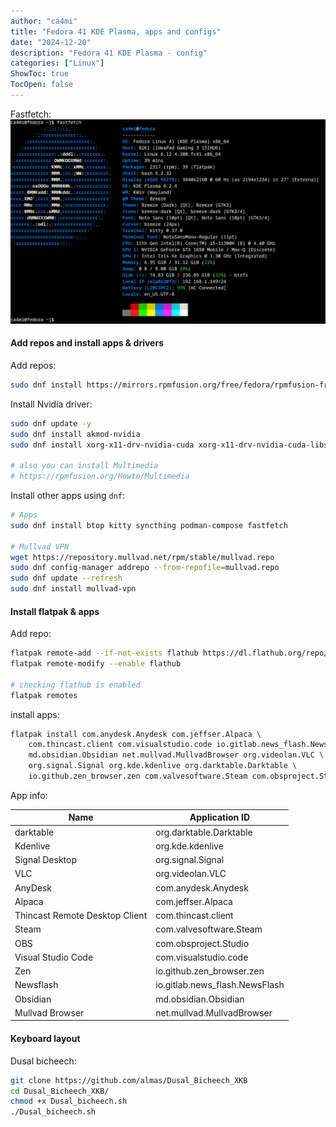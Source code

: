 ```yaml
---
author: "ca4mi"
title: "Fedora 41 KDE Plasma, apps and configs"
date: "2024-12-20"
description: "Fedora 41 KDE Plasma - config"
categories: ["Linux"]
ShowToc: true
TocOpen: false
---
```


Fastfetch:
![Fedora 41 KDE Plasma - fastfetch](images/fedora_41_kde_plasma_fastfetch.png)

#### Add repos and install apps & drivers
Add repos:
```bash
sudo dnf install https://mirrors.rpmfusion.org/free/fedora/rpmfusion-free-release-$(rpm -E %fedora).noarch.rpm https://mirrors.rpmfusion.org/nonfree/fedora/rpmfusion-nonfree-release-$(rpm -E %fedora).noarch.rpm
```

Install Nvidia driver:
```bash
sudo dnf update -y
sudo dnf install akmod-nvidia
sudo dnf install xorg-x11-drv-nvidia-cuda xorg-x11-drv-nvidia-cuda-libs

# also you can install Multimedia
# https://rpmfusion.org/Howto/Multimedia
```

Install other apps using `dnf`:
```bash
# Apps
sudo dnf install btop kitty syncthing podman-compose fastfetch

# Mullvad VPN
wget https://repository.mullvad.net/rpm/stable/mullvad.repo
sudo dnf config-manager addrepo --from-repofile=mullvad.repo
sudo dnf update --refresh
sudo dnf install mullvad-vpn
```

#### Install flatpak & apps
Add repo:
```bash
flatpak remote-add --if-not-exists flathub https://dl.flathub.org/repo/flathub.flatpakrepo
flatpak remote-modify --enable flathub

# checking flathub is enabled
flatpak remotes
```

install apps:
```bash
flatpak install com.anydesk.Anydesk com.jeffser.Alpaca \
    com.thincast.client com.visualstudio.code io.gitlab.news_flash.NewsFlash \
    md.obsidian.Obsidian net.mullvad.MullvadBrowser org.videolan.VLC \
    org.signal.Signal org.kde.kdenlive org.darktable.Darktable \
    io.github.zen_browser.zen com.valvesoftware.Steam com.obsproject.Studio \
```

App info:

| Name                           | Application ID                   |
| ------------------------------ | -------------------------------- |
| darktable                      | org.darktable.Darktable          |
| Kdenlive                       | org.kde.kdenlive                 |
| Signal Desktop                 | org.signal.Signal                |
| VLC                            | org.videolan.VLC                 |
| AnyDesk                        | com.anydesk.Anydesk              |
| Alpaca                         | com.jeffser.Alpaca               |
| Thincast Remote Desktop Client | com.thincast.client              |
| Steam                          | com.valvesoftware.Steam          |
| OBS                            | com.obsproject.Studio            |
| Visual Studio Code             | com.visualstudio.code            |
| Zen                            | io.github.zen_browser.zen        |
| Newsflash                      | io.gitlab.news_flash.NewsFlash   |
| Obsidian                       | md.obsidian.Obsidian             | 
| Mullvad Browser                | net.mullvad.MullvadBrowser       |  

#### Keyboard layout
Dusal bicheech:
```bash
git clone https://github.com/almas/Dusal_Bicheech_XKB
cd Dusal_Bicheech_XKB/
chmod +x Dusal_bicheech.sh
./Dusal_bicheech.sh 
```